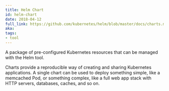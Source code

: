 ```yaml
---
title: Helm Chart
id: helm-chart
date: 2018-04-12
full_link: https://github.com/kubernetes/helm/blob/master/docs/charts.md
aka: 
tags:
- tool 
---
```

 A package of pre-configured Kubernetes resources that can be managed with the Helm tool.

<!--more--> 

Charts provide a reproducible way of creating and sharing Kubernetes applications.
A single chart can be used to deploy something simple, like a memcached Pod, or something complex, like a full web app stack with HTTP servers, databases, caches, and so on.

